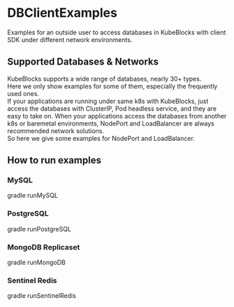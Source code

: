 # DBClientExamples
Examples for an outside user to access databases in KubeBlocks with client SDK under different network environments.

## Supported Databases & Networks
KubeBlocks supports a wide range of databases, nearly 30+ types.  
Here we only show examples for some of them, especially the frequently used ones.  
If your applications are running under same k8s with KubeBlocks, just access the databases with ClusterIP, Pod headless service, and they are easy to take on. 
When your applications access the databases from another k8s or baremetal environments, NodePort and LoadBalancer are always recommended network solutions.  
So here we give some examples for NodePort and LoadBalancer.  

## How to run examples
### MySQL
gradle runMySQL

### PostgreSQL
gradle runPostgreSQL

### MongoDB Replicaset
gradle runMongoDB

### Sentinel Redis
gradle runSentinelRedis
